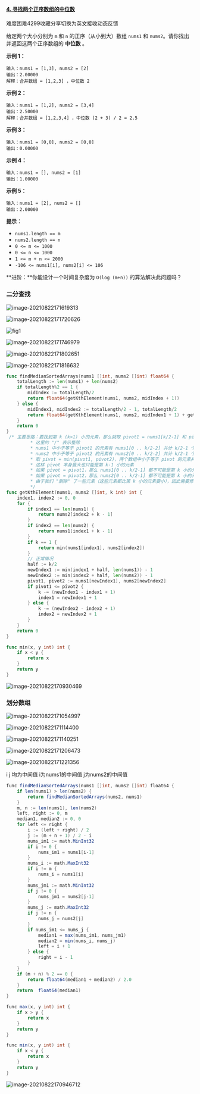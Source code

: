 #### [4. 寻找两个正序数组的中位数](https://leetcode-cn.com/problems/median-of-two-sorted-arrays/)

难度困难4299收藏分享切换为英文接收动态反馈

给定两个大小分别为 `m` 和 `n` 的正序（从小到大）数组 `nums1` 和 `nums2`。请你找出并返回这两个正序数组的 **中位数** 。

 

**示例 1：**

```
输入：nums1 = [1,3], nums2 = [2]
输出：2.00000
解释：合并数组 = [1,2,3] ，中位数 2
```

**示例 2：**

```
输入：nums1 = [1,2], nums2 = [3,4]
输出：2.50000
解释：合并数组 = [1,2,3,4] ，中位数 (2 + 3) / 2 = 2.5
```

**示例 3：**

```
输入：nums1 = [0,0], nums2 = [0,0]
输出：0.00000
```

**示例 4：**

```
输入：nums1 = [], nums2 = [1]
输出：1.00000
```

**示例 5：**

```
输入：nums1 = [2], nums2 = []
输出：2.00000
```

 

**提示：**

- `nums1.length == m`
- `nums2.length == n`
- `0 <= m <= 1000`
- `0 <= n <= 1000`
- `1 <= m + n <= 2000`
- `-106 <= nums1[i], nums2[i] <= 106`

 

**进阶：**你能设计一个时间复杂度为 `O(log (m+n))` 的算法解决此问题吗？



### 二分查找

![image-20210822171619313](C:\Users\solfeng\AppData\Roaming\Typora\typora-user-images\image-20210822171619313.png)

![image-20210822171720626](C:\Users\solfeng\AppData\Roaming\Typora\typora-user-images\image-20210822171720626.png)



![fig1](https://assets.leetcode-cn.com/solution-static/4/4_fig1.png)

![image-20210822171746979](C:\Users\solfeng\AppData\Roaming\Typora\typora-user-images\image-20210822171746979.png)

![image-20210822171802651](C:\Users\solfeng\AppData\Roaming\Typora\typora-user-images\image-20210822171802651.png)

![image-20210822171816632](C:\Users\solfeng\AppData\Roaming\Typora\typora-user-images\image-20210822171816632.png)







```go
func findMedianSortedArrays(nums1 []int, nums2 []int) float64 {
    totalLength := len(nums1) + len(nums2)
    if totalLength%2 == 1 {
        midIndex := totalLength/2
        return float64(getKthElement(nums1, nums2, midIndex + 1))
    } else {
        midIndex1, midIndex2 := totalLength/2 - 1, totalLength/2
        return float64(getKthElement(nums1, nums2, midIndex1 + 1) + getKthElement(nums1, nums2, midIndex2 + 1)) / 2.0
    }
    return 0
}
 /* 主要思路：要找到第 k (k>1) 小的元素，那么就取 pivot1 = nums1[k/2-1] 和 pivot2 = nums2[k/2-1] 进行比较
         * 这里的 "/" 表示整除
         * nums1 中小于等于 pivot1 的元素有 nums1[0 .. k/2-2] 共计 k/2-1 个
         * nums2 中小于等于 pivot2 的元素有 nums2[0 .. k/2-2] 共计 k/2-1 个
         * 取 pivot = min(pivot1, pivot2)，两个数组中小于等于 pivot 的元素共计不会超过 (k/2-1) + (k/2-1) <= k-2 个
         * 这样 pivot 本身最大也只能是第 k-1 小的元素
         * 如果 pivot = pivot1，那么 nums1[0 .. k/2-1] 都不可能是第 k 小的元素。把这些元素全部 "删除"，剩下的作为新的 nums1 数组
         * 如果 pivot = pivot2，那么 nums2[0 .. k/2-1] 都不可能是第 k 小的元素。把这些元素全部 "删除"，剩下的作为新的 nums2 数组
         * 由于我们 "删除" 了一些元素（这些元素都比第 k 小的元素要小），因此需要修改 k 的值，减去删除的数的个数
         */
func getKthElement(nums1, nums2 []int, k int) int {
    index1, index2 := 0, 0
    for {
        if index1 == len(nums1) {
            return nums2[index2 + k - 1]
        }
        if index2 == len(nums2) {
            return nums1[index1 + k - 1]
        }
        if k == 1 {
            return min(nums1[index1], nums2[index2])
        }
        // 正常情况
        half := k/2
        newIndex1 := min(index1 + half, len(nums1)) - 1
        newIndex2 := min(index2 + half, len(nums2)) - 1
        pivot1, pivot2 := nums1[newIndex1], nums2[newIndex2]
        if pivot1 <= pivot2 {
            k -= (newIndex1 - index1 + 1)
            index1 = newIndex1 + 1
        } else {
            k -= (newIndex2 - index2 + 1)
            index2 = newIndex2 + 1
        }
    }
    return 0
}

func min(x, y int) int {
    if x < y {
        return x
    }
    return y
}
```

![image-20210822170930469](C:\Users\solfeng\AppData\Roaming\Typora\typora-user-images\image-20210822170930469.png)

### 划分数组

![image-20210822171054997](C:\Users\solfeng\AppData\Roaming\Typora\typora-user-images\image-20210822171054997.png)

![image-20210822171114400](C:\Users\solfeng\AppData\Roaming\Typora\typora-user-images\image-20210822171114400.png)



![image-20210822171140251](C:\Users\solfeng\AppData\Roaming\Typora\typora-user-images\image-20210822171140251.png)

![image-20210822171206473](C:\Users\solfeng\AppData\Roaming\Typora\typora-user-images\image-20210822171206473.png)

![image-20210822171221356](C:\Users\solfeng\AppData\Roaming\Typora\typora-user-images\image-20210822171221356.png)

i j 均为中间值 i为nums1的中间值 j为nums2的中间值

```java
func findMedianSortedArrays(nums1 []int, nums2 []int) float64 {
    if len(nums1) > len(nums2) {
        return findMedianSortedArrays(nums2, nums1)
    }
    m, n := len(nums1), len(nums2)
    left, right := 0, m
    median1, median2 := 0, 0
    for left <= right {
        i := (left + right) / 2
        j := (m + n + 1) / 2 - i
        nums_im1 := math.MinInt32
        if i != 0 {
            nums_im1 = nums1[i-1]
        }
        nums_i := math.MaxInt32
        if i != m {
            nums_i = nums1[i]
        }
        nums_jm1 := math.MinInt32
        if j != 0 {
            nums_jm1 = nums2[j-1]
        }
        nums_j := math.MaxInt32
        if j != n {
            nums_j = nums2[j]
        }
        if nums_im1 <= nums_j {
            median1 = max(nums_im1, nums_jm1)
            median2 = min(nums_i, nums_j)
            left = i + 1
        } else {
            right = i - 1
        }
    }
    if (m + n) % 2 == 0 {
        return float64(median1 + median2) / 2.0
    }
    return  float64(median1)
}

func max(x, y int) int {
    if x > y {
        return x
    }
    return y
}

func min(x, y int) int {
    if x < y {
        return x
    }
    return y
}
```

![image-20210822170946712](C:\Users\solfeng\AppData\Roaming\Typora\typora-user-images\image-20210822170946712.png)
